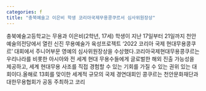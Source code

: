 ```yaml
---
categories: f
title: "충북예술고 이은비 학생 코리아국제무용콩쿠르서 심사위원장상"
---
```

충북예술고등학교는 무용과 이은비(2학년, 17세) 학생이 지난 17일부터 21일까지 천안예술의전당에서 열린 신진 무용예술가 육성프로젝트 ‘2022 코리아 국제 현대무용콩쿠르’ 대회에서 주니어부문 영예의 심사위원장상을 수상했다.코리아국제현대무용콩쿠르는 우리나라를 비롯한 아시아와 전 세계 현대 무용수들에게 글로벌한 해외 진출 가능성을 제공하고, 세계 현대무용 사조를 직접 경험할 수 있는 기회를 가질 수 있는 권위 있는 대회이다.올해로 13회를 맞이한 세계적 규모의 국제 경연대회인 콩쿠르는 천안문화재단과 대한무용협회가 공동 주최하고 코리